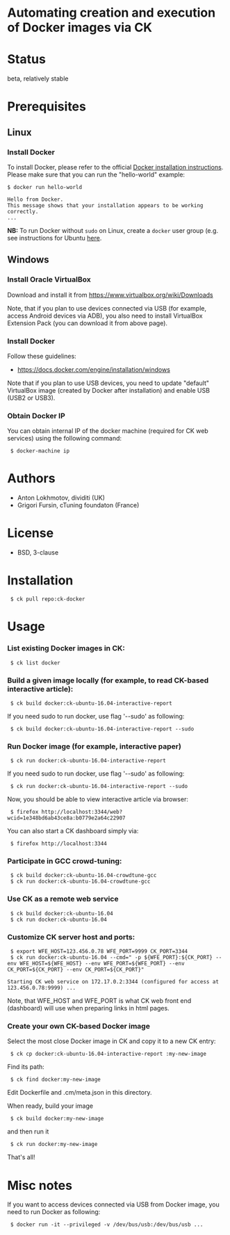 Automating creation and execution of Docker images via CK
=========================================================

Status
======
beta, relatively stable

Prerequisites
=============

## Linux
### Install Docker

To install Docker, please refer to the official 
[Docker installation instructions](https://docs.docker.com/engine/installation/). 
Please make sure that you can run the "hello-world" example:
```
$ docker run hello-world

Hello from Docker.
This message shows that your installation appears to be working correctly.
...
```
**NB:** To run Docker without `sudo` on Linux, create a `docker` user group 
(e.g. see instructions for Ubuntu [here](https://docs.docker.com/engine/installation/linux/ubuntulinux/#create-a-docker-group).

## Windows

### Install Oracle VirtualBox

Download and install it from https://www.virtualbox.org/wiki/Downloads

Note, that if you plan to use devices connected via USB
(for example, access Android devices via ADB), you also need 
to install VirtualBox Extension Pack (you can download it from above page).

### Install Docker

Follow these guidelines:
* https://docs.docker.com/engine/installation/windows

Note that if you plan to use USB devices, you need
to update "default" VirtualBox image (created by Docker
after installation) and enable USB (USB2 or USB3).

### Obtain Docker IP
You can obtain internal IP of the docker machine
(required for CK web services) using the following command:
```
 $ docker-machine ip
```

Authors
=======

* Anton Lokhmotov, dividiti (UK)
* Grigori Fursin, cTuning foundaton (France)

License
=======
* BSD, 3-clause

Installation
============
```
 $ ck pull repo:ck-docker
```

Usage
=====

### List existing Docker images in CK:

```
 $ ck list docker
```

### Build a given image locally (for example, to read CK-based interactive article):

```
 $ ck build docker:ck-ubuntu-16.04-interactive-report
```

If you need sudo to run docker, use flag '--sudo' as following:
```
 $ ck build docker:ck-ubuntu-16.04-interactive-report --sudo
```

### Run Docker image (for example, interactive paper)

```
 $ ck run docker:ck-ubuntu-16.04-interactive-report
```

If you need sudo to run docker, use flag '--sudo' as following:
```
 $ ck run docker:ck-ubuntu-16.04-interactive-report --sudo
```

Now, you should be able to view interactive article via browser:

```
 $ firefox http://localhost:3344/web?wcid=1e348bd6ab43ce8a:b0779e2a64c22907
```

You can also start a CK dashboard simply via:
```
 $ firefox http://localhost:3344
```

### Participate in GCC crowd-tuning:

```
 $ ck build docker:ck-ubuntu-16.04-crowdtune-gcc
 $ ck run docker:ck-ubuntu-16.04-crowdtune-gcc
```

### Use CK as a remote web service

```
 $ ck build docker:ck-ubuntu-16.04
 $ ck run docker:ck-ubuntu-16.04
```

### Customize CK server host and ports:

```
 $ export WFE_HOST=123.456.0.78 WFE_PORT=9999 CK_PORT=3344
 $ ck run docker:ck-ubuntu-16.04 --cmd=" -p ${WFE_PORT}:${CK_PORT} --env WFE_HOST=${WFE_HOST} --env WFE_PORT=${WFE_PORT} --env CK_PORT=${CK_PORT} --env CK_PORT=${CK_PORT}"

Starting CK web service on 172.17.0.2:3344 (configured for access at 123.456.0.78:9999) ...
```

Note, that WFE_HOST and WFE_PORT is what CK web front end (dashboard)
will use when preparing links in html pages. 

### Create your own CK-based Docker image

Select the most close Docker image in CK and copy it to a new CK entry:

```
 $ ck cp docker:ck-ubuntu-16.04-interactive-report :my-new-image
```

Find its path:

```
 $ ck find docker:my-new-image
```

Edit Dockerfile and .cm/meta.json in this directory.

When ready, build your image

```
 $ ck build docker:my-new-image
```

and then run it

```
 $ ck run docker:my-new-image
```

That's all!


Misc notes
==========

If you want to access devices connected via USB from Docker image, 
you need to run Docker as following:

```
 $ docker run -it --privileged -v /dev/bus/usb:/dev/bus/usb ...
```
